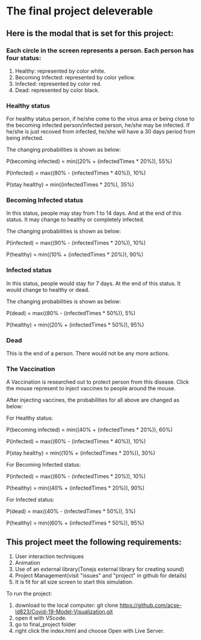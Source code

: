 # The final project deleverable

## Here is the modal that is set for this project:
### Each circle in the screen represents a person. Each person has four status:
1. Healthy: represented by color white.
2. Becoming Infected: represented by color yellow.
3. Infected: represented by color red.
4. Dead: represented by color black.

### Healthy status
For healthy status person, if he/she come to the virus area or being close to the becoming infected person/infected person, he/she may be infected. If he/she is just recoved from infected, he/she will have a 30 days period from being infected.

The changing probabilities is shown as below:

P(becoming infected) = min((20% + (infectedTimes * 20%)), 55%)

P(infected) = max((80% - (infectedTimes * 40%)), 10%)

P(stay healthy) = min((infectedTimes * 20%), 35%)


### Becoming Infected status
In this status, people may stay from 1 to 14 days. And at the end of this status. It may change to healthy or completely infected.

The changing probabilities is shown as below:

P(infected) = max((90% - (infectedTimes * 20%)), 10%)

P(healthy) = min((10% + (infectedTimes * 20%)), 90%)

### Infected status
In this status, people would stay for 7 days. At the end of this status. It would change to healthy or dead.

The changing probabilities is shown as below:

P(dead) = max((80% - (infectedTimes * 50%)), 5%)

P(healthy) = min((20% + (infectedTimes * 50%)), 95%)


### Dead
This is the end of a person. There would not be any more actions.


### The Vaccination
A Vaccination is researched out to protect person from this disease. Click the mouse represent to inject vaccines to people around the mouse.

After injecting vaccines, the probabilities for all above are changed as below:


For Healthy status:

P(becoming infected) = min((40% + (infectedTimes * 20%)), 60%)

P(infected) = max((60% - (infectedTimes * 40%)), 10%)

P(stay healthy) = min((10% + (infectedTimes * 20%)), 30%)


For Becoming Infected status:

P(infected) = max((60% - (infectedTimes * 20%)), 10%)

P(healthy) = min((40% + (infectedTimes * 20%)), 90%)


For Infected status:

P(dead) = max((40% - (infectedTimes * 50%)), 5%)

P(healthy) = min((60% + (infectedTimes * 50%)), 95%)



## This project meet the following requirements:
1. User interaction techniques
2. Animation
3. Use of an external library(Tonejs external library for creating sound)
4. Project Management(visit "issues" and "project" in github for details)
5. It is fit for all size screen to start this simulation.


To run the project:
1. download to the local computer: git clone https://github.com/acse-ld823/Covid-19-Model-Visualization.git
2. open it with VScode.
3. go to final_project folder
4. right click the index.html and choose Open with Live Server.
